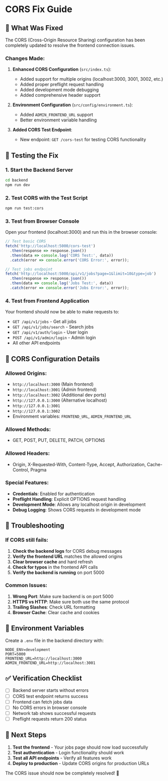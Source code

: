 # CORS Fix Guide

## 🚀 What Was Fixed

The CORS (Cross-Origin Resource Sharing) configuration has been completely updated to resolve the frontend connection issues.

### Changes Made:

1. **Enhanced CORS Configuration** (`src/index.ts`):
   - Added support for multiple origins (localhost:3000, 3001, 3002, etc.)
   - Added proper preflight request handling
   - Added development mode debugging
   - Added comprehensive header support

2. **Environment Configuration** (`src/config/environment.ts`):
   - Added `ADMIN_FRONTEND_URL` support
   - Better environment variable handling

3. **Added CORS Test Endpoint**:
   - New endpoint: `GET /cors-test` for testing CORS functionality

## 🧪 Testing the Fix

### 1. Start the Backend Server
```bash
cd backend
npm run dev
```

### 2. Test CORS with the Test Script
```bash
npm run test:cors
```

### 3. Test from Browser Console
Open your frontend (localhost:3000) and run this in the browser console:

```javascript
// Test basic CORS
fetch('http://localhost:5000/cors-test')
  .then(response => response.json())
  .then(data => console.log('CORS Test:', data))
  .catch(error => console.error('CORS Error:', error));

// Test jobs endpoint
fetch('http://localhost:5000/api/v1/jobs?page=1&limit=10&type=job')
  .then(response => response.json())
  .then(data => console.log('Jobs Test:', data))
  .catch(error => console.error('Jobs Error:', error));
```

### 4. Test from Frontend Application
Your frontend should now be able to make requests to:
- `GET /api/v1/jobs` - Get all jobs
- `GET /api/v1/jobs/search` - Search jobs
- `GET /api/v1/auth/login` - User login
- `POST /api/v1/admin/login` - Admin login
- All other API endpoints

## 🔧 CORS Configuration Details

### Allowed Origins:
- `http://localhost:3000` (Main frontend)
- `http://localhost:3001` (Admin frontend)
- `http://localhost:3002` (Additional dev ports)
- `http://127.0.0.1:3000` (Alternative localhost)
- `http://127.0.0.1:3001`
- `http://127.0.0.1:3002`
- Environment variables: `FRONTEND_URL`, `ADMIN_FRONTEND_URL`

### Allowed Methods:
- GET, POST, PUT, DELETE, PATCH, OPTIONS

### Allowed Headers:
- Origin, X-Requested-With, Content-Type, Accept, Authorization, Cache-Control, Pragma

### Special Features:
- **Credentials**: Enabled for authentication
- **Preflight Handling**: Explicit OPTIONS request handling
- **Development Mode**: Allows any localhost origin in development
- **Debug Logging**: Shows CORS requests in development mode

## 🐛 Troubleshooting

### If CORS still fails:

1. **Check the backend logs** for CORS debug messages
2. **Verify the frontend URL** matches the allowed origins
3. **Clear browser cache** and hard refresh
4. **Check for typos** in the frontend API calls
5. **Verify the backend is running** on port 5000

### Common Issues:

1. **Wrong Port**: Make sure backend is on port 5000
2. **HTTPS vs HTTP**: Make sure both use the same protocol
3. **Trailing Slashes**: Check URL formatting
4. **Browser Cache**: Clear cache and cookies

## 📝 Environment Variables

Create a `.env` file in the backend directory with:

```env
NODE_ENV=development
PORT=5000
FRONTEND_URL=http://localhost:3000
ADMIN_FRONTEND_URL=http://localhost:3001
```

## ✅ Verification Checklist

- [ ] Backend server starts without errors
- [ ] CORS test endpoint returns success
- [ ] Frontend can fetch jobs data
- [ ] No CORS errors in browser console
- [ ] Network tab shows successful requests
- [ ] Preflight requests return 200 status

## 🎯 Next Steps

1. **Test the frontend** - Your jobs page should now load successfully
2. **Test authentication** - Login functionality should work
3. **Test all API endpoints** - Verify all features work
4. **Deploy to production** - Update CORS origins for production URLs

The CORS issue should now be completely resolved! 🚀

